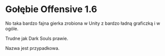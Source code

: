 # Gołębie Offensive 1.6

No taka bardzo fajna gierka zrobiona w Unity z bardzo ładną graficzką i w ogóle.

Trudne jak Dark Souls prawie.

Nazwa jest przypadkowa.
